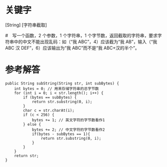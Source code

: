 # 关键字

[String] [字符串截取]

#　写一个函数，2 个参数，1 个字符串，1 个字节数，返回截取的字符串，要求字符串中的中文不能出现乱码：如（“我 ABC”，4）应该截为“我 AB”，输入（“我 ABC 汉 DEF”，6）应该输出为“我 ABC”而不是“我 ABC+汉的半个”。 

# 参考解答

```
public String subString(String str, int subBytes) {
    int bytes = 0; // 用来存储字符串的总字节数
    for (int i = 0; i < str.length(); i++) {
        if (bytes == subBytes) {
            return str.substring(0, i); 
        }
        char c = str.charAt(i);
        if (c < 256) {
            bytes += 1; // 英文字符的字节数看作1
        } else {
            bytes += 2; // 中文字符的字节数看作2
            if(bytes - subBytes == 1){
                return str.substring(0, i); 
            }
        } 
    }
    return str; 
}
```